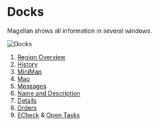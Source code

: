 <span id="top"></span>

# Docks

Magellan shows all information in several windows.

![Docks](/images/help/magellan/windows.gif)

1.  [Region Overview](regions)
2.  [History](history)
3.  [MiniMap](minimap)
4.  [Map](map)
5.  [Messages](messages)
6.  [Name and Description](name)
7.  [Details](details)
8.  [Orders](orders)
9.  [ECheck](echeck) & [Open Tasks](problems)
